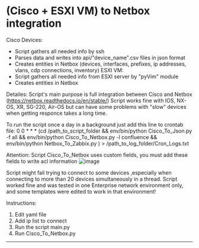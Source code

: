# (Cisco + ESXI VM) to Netbox integration

Cisco Devices:
  - Script gathers all needed info by ssh
  - Parses data and writes into api/"device_name".csv files in json format
  - Creates entities in Netbox (devices, interfaces, prefixes, ip addresses, vlans, cdp connections, inventory)
ESXI VM:
  - Script gathers all needed info from ESXI server by "pyVim" module
  - Creates entities in Netbox 

Detailes:
  Script's main purpose is full integration between Cisco and Netbox (https://netbox.readthedocs.io/en/stable/)
  Script works fine with IOS, NX-OS, XR, SG-220, Air-OS but can have some problems with "slow" devices when getting responce takes a long time.
  
To run the script once a day in a background just add this line to crontab file: 
  0 0 * * * (cd /path_to_script_folder && env/bin/python Cisco_To_Json.py -f all && env/bin/python Cisco_To_Netbox.py -l confluence && env/bin/python Netbox_To_Zabbix.py ) > /path_to_log_folder/Cron_Logs.txt

Attention:
  Script Cisco_To_Netbox uses custom fields, you must add these fields to write acl information
  ![image](https://user-images.githubusercontent.com/101651215/158596859-1df20062-a851-470a-849b-b1173ac6cb15.png)
  
  Script might fail trying to connect to some devices ,especially when connecting to more than 20 devices simultaneously in a thread.
  Script worked fine and was tested in one Enterprise network environment only, and some templates were edited to work in that environment!

Instructions:
  1. Edit yaml file
  2. Add ip list to connect
  3. Run the script main.py
  4. Run Cisco_To_Netbox.py


----------------------------------------------------------------------------------------------------------------------------------------------------------------


